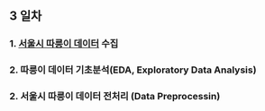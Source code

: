 ## 3 일차
### 1. [서울시 따릉이 데이터](https://data.seoul.go.kr/dataList/OA-15182/F/1/datasetView.do) 수집
### 2. 따릉이 데이터 기초분석(EDA, Exploratory Data Analysis)
### 2. 서울시 따릉이 데이터 전처리 (Data Preprocessin)
